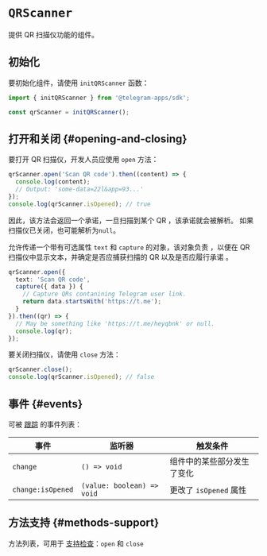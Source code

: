 # `QRScanner`

提供 QR 扫描仪功能的组件。

## 初始化

要初始化组件，请使用 `initQRScanner` 函数：

```typescript
import { initQRScanner } from '@telegram-apps/sdk';

const qrScanner = initQRScanner();  
```

## 打开和关闭 {#opening-and-closing}

要打开 QR 扫描仪，开发人员应使用 `open` 方法：

```typescript
qrScanner.open('Scan QR code').then((content) => {
  console.log(content);
  // Output: 'some-data=22l&app=93...'
});
console.log(qrScanner.isOpened); // true
```

因此，该方法会返回一个承诺，一旦扫描到某个 QR
，该承诺就会被解析。 如果扫描仪已关闭，也可能解析为`null`。

允许传递一个带有可选属性 `text` 和 `capture` 的对象，该对象负责
，以便在 QR 扫描仪中显示文本，并确定是否应捕获扫描的 QR 以及是否应履行承诺
。

```ts
qrScanner.open({ 
  text: 'Scan QR code',
  capture({ data }) {
    // Capture QRs contanining Telegram user link.
    return data.startsWith('https://t.me');
  }
}).then((qr) => {
  // May be something like 'https://t.me/heyqbnk' or null.
  console.log(qr);
});
```

要关闭扫描仪，请使用 `close` 方法：

```typescript
qrScanner.close();
console.log(qrScanner.isOpened); // false
```

## 事件 {#events}

可被 [跟踪](#events) 的事件列表：

| 事件                              | 监听器                        | 触发条件              |
| ------------------------------- | -------------------------- | ----------------- |
| `change`                          | `() => void`               | 组件中的某些部分发生了变化     |
| `change:isOpened` | `(value: boolean) => void` | 更改了 `isOpened` 属性 |

## 方法支持 {#methods-support}

方法列表，可用于 [支持检查](#methods-support)：`open` 和 `close`

